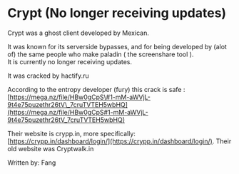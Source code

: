 # Crypt \(No longer receiving updates\)

Crypt was a ghost client developed by Mexican.

It was known for its serverside bypasses, and for being developed by \(alot of\) the same people who make paladin \( the screenshare tool \).   
It is currently no longer receiving updates. 

It was cracked by hactify.ru

According to the entropy developer \(fury\) this crack is safe : [https://mega.nz/file/HBw0gCpS\#1-mM-aWVjL-9t4e75puzethr26tV\_7cruTVTEH5wbHQ](https://mega.nz/file/HBw0gCpS#1-mM-aWVjL-9t4e75puzethr26tV_7cruTVTEH5wbHQ)

Their website is crypp.in, more specifically: [https://crypp.in/dashboard/login/](https://crypp.in/dashboard/login/). Their old website was Cryptwalk.in

Written by: Fang



